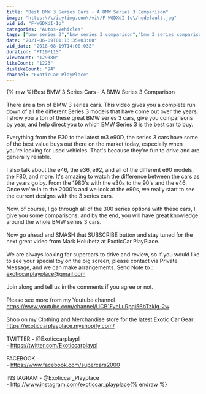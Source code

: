 ```yaml
---
title: "Best BMW 3 Series Cars - A BMW Series 3 Comparison"
image: "https:\/\/i.ytimg.com\/vi\/F-WGDXdI-Io\/hqdefault.jpg"
vid_id: "F-WGDXdI-Io"
categories: "Autos-Vehicles"
tags: ["bmw series 3","bmw series 3 comparison","bmw 3 series comparison by year"]
date: "2021-06-09T01:13:35+03:00"
vid_date: "2018-08-19T14:00:03Z"
duration: "PT19M11S"
viewcount: "129380"
likeCount: "1223"
dislikeCount: "94"
channel: "ExoticCar PlayPlace"
---
```

{% raw %}Best BMW 3 Series Cars - A BMW Series 3 Comparison<br /><br />There are a ton of BMW 3 series cars.  This video gives you a complete run down of all the different Series 3 models that have come out over the years.  I show you a ton of these great BMW series 3 cars, give you comparisons by year, and help direct you to which BMW Series 3 is the best car to buy.<br /><br />Everything from the E30 to the latest m3 e90D, the series 3 cars have some of the best value buys out there on the market today, especially when you're looking for used vehicles.  That's because they're fun to drive and are generally reliable.<br /><br />I also talk about the e46, the e36, e92, and all of the different e90 models, the F80, and more.  It's amazing to watch the difference between the cars as the years go by.  From the 1980's with the e30s to the 90's and the e46.  Once we're in to the 2000's and we look at the e90s, we really start to see the current designs with the 3 series cars.<br /><br />Now, of course, I go through all of the 300 series options with these cars, I give you some comparisons, and by the end, you will have great knowledge around the whole BMW series 3 cars.<br /><br />Now go ahead and SMASH that SUBSCRIBE button and stay tuned for the next great video from Mark Holubetz at ExoticCar PlayPlace.<br /><br />We are always looking for supercars to drive and review, so if you would like to see your special toy on the big screen, please contact via Private Message, and we can make arrangements.  Send Note to :    exoticcarplayplace@gmail.com<br /><br />Join along and tell us in the comments if you agree or not.<br /><br />Please see more from my Youtube channel<br /><a rel="nofollow" target="blank" href="https://www.youtube.com/channel/UCB1FyeLuRpqi56bTzkIg-2w">https://www.youtube.com/channel/UCB1FyeLuRpqi56bTzkIg-2w</a><br /><br />Shop on my Clothing and Merchandise store for the latest Exotic Car Gear: <a rel="nofollow" target="blank" href="https://exoticcarplayplace.myshopify.com/">https://exoticcarplayplace.myshopify.com/</a><br /><br />TWITTER - @Exoticcarplaypl   <br />- <a rel="nofollow" target="blank" href="https://twitter.com/Exoticcarplaypl">https://twitter.com/Exoticcarplaypl</a><br /><br />FACEBOOK - <br />- <a rel="nofollow" target="blank" href="https://www.facebook.com/supercars2000">https://www.facebook.com/supercars2000</a><br /><br />INSTAGRAM - @Exoticcar_Playplace<br />- <a rel="nofollow" target="blank" href="http://www.instagram.com/exoticcar_playplace">http://www.instagram.com/exoticcar_playplace</a>{% endraw %}
